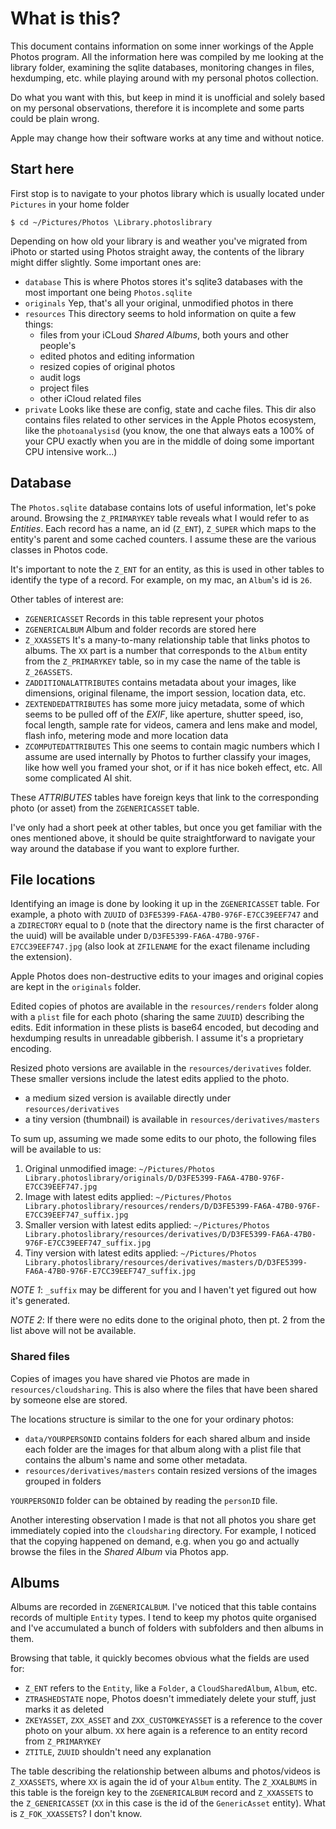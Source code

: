 What is this?
=============

This document contains information on some inner workings of the Apple Photos program. All the information here was compiled by me looking at the library folder, examining the sqlite databases, monitoring changes in files, hexdumping, etc. while playing around with my personal photos collection.

Do what you want with this, but keep in mind it is unofficial and solely based on my personal observations, therefore it is incomplete and some parts could be plain wrong.

Apple may change how their software works at any time and without notice.

## Start here

First stop is to navigate to your photos library which is usually located under `Pictures` in your home folder

    $ cd ~/Pictures/Photos \Library.photoslibrary

Depending on how old your library is and weather you've migrated from iPhoto or started using Photos straight away, the contents of the library might differ slightly. Some important ones are:

  - `database` This is where Photos stores it's sqlite3 databases with the most important one being `Photos.sqlite`
  - `originals` Yep, that's all your original, unmodified photos in there
  - `resources` This directory seems to hold information on quite a few things:
    * files from your iCLoud _Shared Albums_, both yours and other people's
    * edited photos and editing information
    * resized copies of original photos
    * audit logs
    * project files
    * other iCloud related files
  - `private` Looks like these are config, state and cache files. This dir also contains files related to other services in the Apple Photos ecosystem, like the `photoanalysisd` (you know, the one that always eats a 100% of your CPU exactly when you are in the middle of doing some important CPU intensive work...)

## Database

The `Photos.sqlite` database contains lots of useful information, let's poke around. Browsing the `Z_PRIMARYKEY` table reveals what I would refer to as *Entities*. Each record has a name, an id (`Z_ENT`), `Z_SUPER` which maps to the entity's parent and some cached counters. I assume these are the various classes in Photos code.

It's important to note the `Z_ENT` for an entity, as this is used in other tables to identify the type of a record. For example, on my mac, an `Album`'s id is `26`.

Other tables of interest are:

  - `ZGENERICASSET` Records in this table represent your photos
  - `ZGENERICALBUM` Album and folder records are stored here
  - `Z_XXASSETS` It's a many-to-many relationship table that links photos to albums. The `XX` part is a number that corresponds to the `Album` entity from the `Z_PRIMARYKEY` table, so in my case the name of the table is `Z_26ASSETS`.
  - `ZADDITIONALATTRIBUTES` contains metadata about your images, like dimensions, original filename, the import session, location data, etc.
  - `ZEXTENDEDATTRIBUTES` has some more juicy metadata, some of which seems to be pulled off of the _EXIF_, like aperture, shutter speed, iso, focal length, sample rate for videos, camera and lens make and model, flash info, metering mode and more location data
  - `ZCOMPUTEDATTRIBUTES` This one seems to contain magic numbers which I assume are used internally by Photos to further classify your images, like how well you framed your shot, or if it has nice bokeh effect, etc. All some complicated AI shit.

These _ATTRIBUTES_ tables have foreign keys that link to the corresponding photo (or asset) from the `ZGENERICASSET` table.

I've only had a short peek at other tables, but once you get familiar with the ones mentioned above, it should be quite straightforward to navigate your way around the database if you want to explore further.

## File locations

Identifying an image is done by looking it up in the `ZGENERICASSET` table. For example, a photo with `ZUUID` of `D3FE5399-FA6A-47B0-976F-E7CC39EEF747` and a `ZDIRECTORY` equal to `D` (note that the directory name is the first character of the uuid) will be available under `D/D3FE5399-FA6A-47B0-976F-E7CC39EEF747.jpg` (also look at `ZFILENAME` for the exact filename including the extension).

Apple Photos does non-destructive edits to your images and original copies are kept in the `originals` folder.

Edited copies of photos are available in the `resources/renders` folder along with a `plist` file for each photo (sharing the same `ZUUID`) describing the edits. Edit information in these plists is base64 encoded, but decoding and hexdumping results in unreadable gibberish. I assume it's a proprietary encoding.

Resized photo versions are available in the `resources/derivatives` folder. These smaller versions include the latest edits applied to the photo.

  - a medium sized version is available directly under `resources/derivatives`
  - a tiny version (thumbnail) is available in `resources/derivatives/masters`

To sum up, assuming we made some edits to our photo, the following files will be available to us:

  1. Original unmodified image: `~/Pictures/Photos Library.photoslibrary/originals/D/D3FE5399-FA6A-47B0-976F-E7CC39EEF747.jpg`
  2. Image with latest edits applied: `~/Pictures/Photos Library.photoslibrary/resources/renders/D/D3FE5399-FA6A-47B0-976F-E7CC39EEF747_suffix.jpg`
  3. Smaller version with latest edits applied: `~/Pictures/Photos Library.photoslibrary/resources/derivatives/D/D3FE5399-FA6A-47B0-976F-E7CC39EEF747_suffix.jpg`
  4. Tiny version with latest edits applied: `~/Pictures/Photos Library.photoslibrary/resources/derivatives/masters/D/D3FE5399-FA6A-47B0-976F-E7CC39EEF747_suffix.jpg`

*NOTE 1*: `_suffix` may be different for you and I haven't yet figured out how it's generated.

*NOTE 2*: If there were no edits done to the original photo, then pt. 2 from the list above will not be available.

### Shared files

Copies of images you have shared vie Photos are made in `resources/cloudsharing`. This is also where the files that have been shared by someone else are stored.

The locations structure is similar to the one for your ordinary photos:

  - `data/YOURPERSONID` contains folders for each shared album and inside each folder are the images for that album along with a plist file that contains the album's name and some other metadata.
  - `resources/derivatives/masters` contain resized versions of the images grouped in folders

`YOURPERSONID` folder can be obtained by reading the `personID` file.

Another interesting observation I made is that not all photos you share get immediately copied into the `cloudsharing` directory. For example, I noticed that the copying happened on demand, e.g. when you go and actually browse the files in the _Shared Album_ via Photos app.

## Albums

Albums are recorded in `ZGENERICALBUM`. I've noticed that this table contains records of multiple `Entity` types. I tend to keep my photos quite organised and I've accumulated a bunch of folders with subfolders and then albums in them.

Browsing that table, it quickly becomes obvious what the fields are used for:

  - `Z_ENT` refers to the `Entity`, like a `Folder`, a `CloudSharedAlbum`, `Album`, etc.
  - `ZTRASHEDSTATE` nope, Photos doesn't immediately delete your stuff, just marks it as deleted
  - `ZKEYASSET`, `ZXX_ASSET` and `ZXX_CUSTOMKEYASSET` is a reference to the cover photo on your album. `XX` here again is a reference to an entity record from `Z_PRIMARYKEY`
  - `ZTITLE`, `ZUUID` shouldn't need any explanation


The table describing the relationship between albums and photos/videos is `Z_XXASSETS`, where `XX` is again the id of your `Album` entity. The `Z_XXALBUMS` in this table is the foreign key to the `ZGENERICALBUM` record and `Z_XXASSETS` to the `Z_GENERICASSET` (`XX` in this case is the id of the `GenericAsset` entity). What is `Z_FOK_XXASSETS`? I don't know.